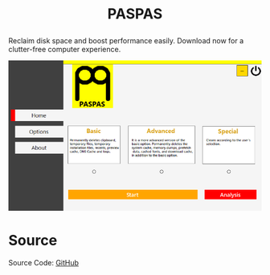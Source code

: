 # <p align="center">PASPAS</p>
Reclaim disk space and boost performance easily. Download now for a clutter-free computer experience.
<p align="center"><img src="https://github.com/berkaygediz/PASPAS/blob/master/paspas_banner.png"/></p>

# Source
Source Code: <a href="https://github.com/berkaygediz/PASPAS">GitHub</a>
